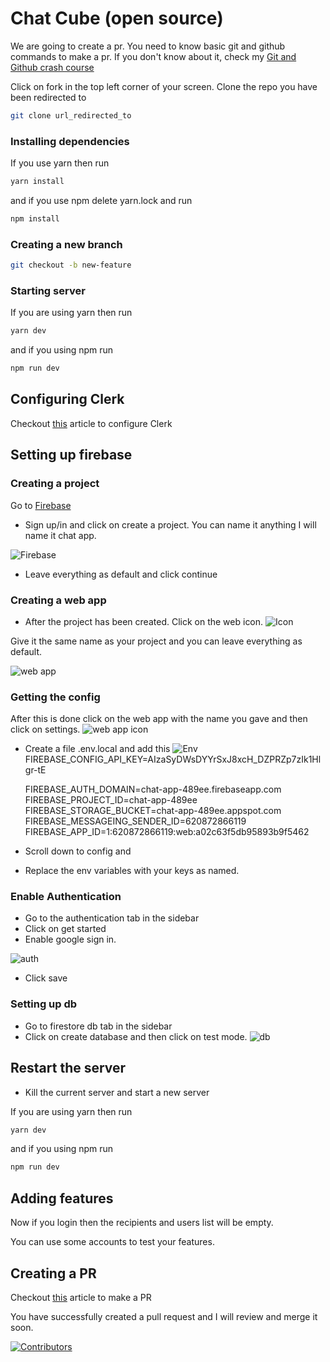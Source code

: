 # Chat Cube (open source)

We are going to create a pr. You need to know basic git and github commands to make a pr. If you don't know about it, check my [Git and Github crash course](https://medium.com/geekculture/git-and-github-crash-course-b44f4885ff66 "Git and Github crash course")

Click on fork in the top left corner of your screen. Clone the repo you have been redirected to

```bash
git clone url_redirected_to
```

### Installing dependencies

If you use yarn then run

```bash
yarn install
```

and if you use npm delete yarn.lock and run

```bash
npm install
```

### Creating a new branch

```bash
git checkout -b new-feature
```

### Starting server

If you are using yarn then run

```bash
yarn dev
```

and if you using npm run

```bash
npm run dev
```


## Configuring Clerk

Checkout [this](https://medium.com/geekculture/mastering-clerk-authentication-with-the-next-js-standard-setup-c66b97bac724) article to configure Clerk

## Setting up firebase

### Creating a project

Go to [Firebase](https://console.firebase.google.com/ "Firebase")

- Sign up/in and click on create a project. You can name it anything I will name it chat app.

![Firebase](https://res.cloudinary.com/dssvrf9oz/image/upload/v1624362415/Screenshot_2021-06-22_171606_wari7g.png)

- Leave everything as default and click continue

### Creating a web app

- After the project has been created. Click on the web icon.
  ![Icon](https://res.cloudinary.com/dssvrf9oz/image/upload/v1624362820/Screenshot_2021-06-22_171920_ytnanr.png)

Give it the same name as your project and you can leave everything as default.

![web app](https://res.cloudinary.com/dssvrf9oz/image/upload/v1624362415/Screenshot_2021-06-22_171606_wari7g.png)

### Getting the config

After this is done click on the web app with the name you gave and then click on settings.
![web app icon](https://res.cloudinary.com/dssvrf9oz/image/upload/v1624363121/Screenshot_2021-06-22_172829_sizvew.png)

- Create a file .env.local and add this
  ![Env](https://res.cloudinary.com/dssvrf9oz/image/upload/v1624364193/carbon_1_h0keul.png)
  FIREBASE_CONFIG_API_KEY=AIzaSyDWsDYYrSxJ8xcH_DZPRZp7zIk1Hlgr-tE
  
  FIREBASE_AUTH_DOMAIN=chat-app-489ee.firebaseapp.com
  FIREBASE_PROJECT_ID=chat-app-489ee
  FIREBASE_STORAGE_BUCKET=chat-app-489ee.appspot.com
  FIREBASE_MESSAGEING_SENDER_ID=620872866119
  FIREBASE_APP_ID=1:620872866119:web:a02c63f5db95893b9f5462

- Scroll down to config and

- Replace the env variables with your keys as named.

### Enable Authentication

- Go to the authentication tab in the sidebar
- Click on get started
- Enable google sign in.

![auth](https://res.cloudinary.com/dssvrf9oz/image/upload/v1624364219/Screenshot_2021-06-22_174644_gypuit.png)

- Click save

### Setting up db

- Go to firestore db tab in the sidebar
- Click on create database and then click on test mode.
  ![db](https://res.cloudinary.com/dssvrf9oz/image/upload/v1624366539/Screenshot_2021-06-22_175144_gcfvyi.png)

## Restart the server

- Kill the current server and start a new server

If you are using yarn then run

```bash
yarn dev
```

and if you using npm run

```bash
npm run dev
```

## Adding features

Now if you login then the recipients and users list will be empty.

You can use some accounts to test your features.

## Creating a PR

Checkout [this](https://medium.com/weekly-webtips/how-to-contribute-to-an-open-source-project-and-make-a-pr-cc92f6c9831d) article to make a PR

You have successfully created a pull request and I will review and merge it soon.

[
![Contributors](https://contrib.rocks/image?repo=avneesh0612/ChatCube)
](https://github.com/avneesh0612/ChatCube/graphs/contributors)